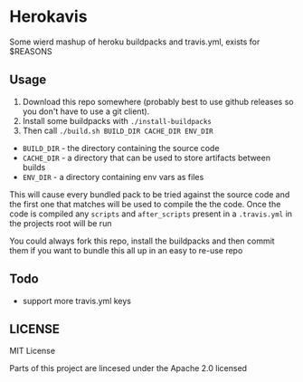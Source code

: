 # Herokavis

Some wierd mashup of heroku buildpacks and travis.yml, exists for $REASONS


## Usage

1. Download this repo somewhere (probably best to use github releases so you don't have to use a git client).
1. Install some buildpacks with `./install-buildpacks`
1. Then call `./build.sh BUILD_DIR CACHE_DIR ENV_DIR`
  - `BUILD_DIR` - the directory containing the source code
  - `CACHE_DIR` - a directory that can be used to store artifacts between builds
  - `ENV_DIR` - a directory containing env vars as files

This will cause every bundled pack to be tried against the source code and the first one that matches will be used to compile the the code. Once the code is compiled any `scripts` and `after_scripts` present in a `.travis.yml` in the projects root will be run


You could always fork this repo, install the buildpacks and then commit them if you want to bundle this all up in an
easy to re-use repo

## Todo

- support more travis.yml keys

## LICENSE

MIT License

Parts of this project are lincesed under the Apache 2.0 licensed
